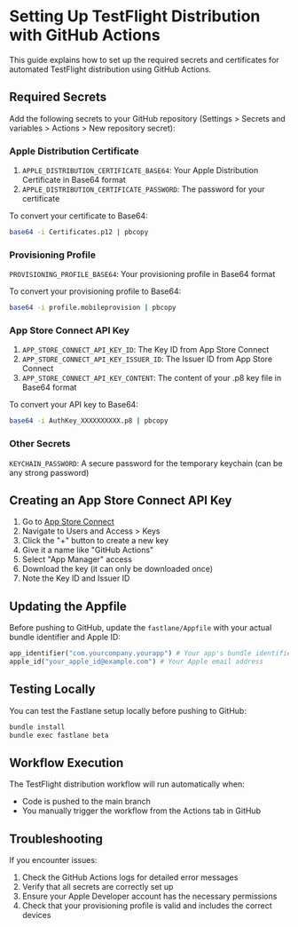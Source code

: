 # Setting Up TestFlight Distribution with GitHub Actions

This guide explains how to set up the required secrets and certificates for automated TestFlight distribution using GitHub Actions.

## Required Secrets
Add the following secrets to your GitHub repository (Settings > Secrets and variables > Actions > New repository secret):

### Apple Distribution Certificate

1. `APPLE_DISTRIBUTION_CERTIFICATE_BASE64`: Your Apple Distribution Certificate in Base64 format
2. `APPLE_DISTRIBUTION_CERTIFICATE_PASSWORD`: The password for your certificate

To convert your certificate to Base64:
```bash
base64 -i Certificates.p12 | pbcopy
```

### Provisioning Profile

`PROVISIONING_PROFILE_BASE64`: Your provisioning profile in Base64 format

To convert your provisioning profile to Base64:
```bash
base64 -i profile.mobileprovision | pbcopy
```

### App Store Connect API Key

1. `APP_STORE_CONNECT_API_KEY_ID`: The Key ID from App Store Connect
2. `APP_STORE_CONNECT_API_KEY_ISSUER_ID`: The Issuer ID from App Store Connect
3. `APP_STORE_CONNECT_API_KEY_CONTENT`: The content of your .p8 key file in Base64 format

To convert your API key to Base64:
```bash
base64 -i AuthKey_XXXXXXXXXX.p8 | pbcopy
```

### Other Secrets

`KEYCHAIN_PASSWORD`: A secure password for the temporary keychain (can be any strong password)

## Creating an App Store Connect API Key

1. Go to [App Store Connect](https://appstoreconnect.apple.com/)
2. Navigate to Users and Access > Keys
3. Click the "+" button to create a new key
4. Give it a name like "GitHub Actions"
5. Select "App Manager" access
6. Download the key (it can only be downloaded once)
7. Note the Key ID and Issuer ID

## Updating the Appfile

Before pushing to GitHub, update the `fastlane/Appfile` with your actual bundle identifier and Apple ID:

```ruby
app_identifier("com.yourcompany.yourapp") # Your app's bundle identifier
apple_id("your_apple_id@example.com") # Your Apple email address
```

## Testing Locally

You can test the Fastlane setup locally before pushing to GitHub:

```bash
bundle install
bundle exec fastlane beta
```

## Workflow Execution

The TestFlight distribution workflow will run automatically when:
- Code is pushed to the main branch
- You manually trigger the workflow from the Actions tab in GitHub

## Troubleshooting

If you encounter issues:
1. Check the GitHub Actions logs for detailed error messages
2. Verify that all secrets are correctly set up
3. Ensure your Apple Developer account has the necessary permissions
4. Check that your provisioning profile is valid and includes the correct devices 